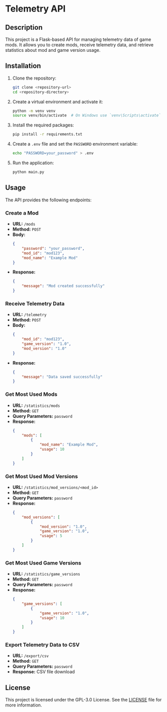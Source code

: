 # Telemetry API

## Description

This project is a Flask-based API for managing telemetry data of game mods. It allows you to create mods, receive
telemetry data, and retrieve statistics about mod and game version usage.

## Installation

1. Clone the repository:
    ```sh
    git clone <repository-url>
    cd <repository-directory>
    ```

2. Create a virtual environment and activate it:
    ```sh
    python -m venv venv
    source venv/bin/activate  # On Windows use `venv\Scripts\activate`
    ```

3. Install the required packages:
    ```sh
    pip install -r requirements.txt
    ```

4. Create a `.env` file and set the `PASSWORD` environment variable:
    ```sh
    echo "PASSWORD=your_password" > .env
    ```

5. Run the application:
    ```sh
    python main.py
    ```

## Usage

The API provides the following endpoints:

### Create a Mod

- **URL:** `/mods`
- **Method:** `POST`
- **Body:**
    ```json
    {
        "password": "your_password",
        "mod_id": "mod123",
        "mod_name": "Example Mod"
    }
    ```
- **Response:**
    ```json
    {
        "message": "Mod created successfully"
    }
    ```

### Receive Telemetry Data

- **URL:** `/telemetry`
- **Method:** `POST`
- **Body:**
    ```json
    {
        "mod_id": "mod123",
        "game_version": "1.0",
        "mod_version": "1.0"
    }
    ```
- **Response:**
    ```json
    {
        "message": "Data saved successfully"
    }
    ```

### Get Most Used Mods

- **URL:** `/statistics/mods`
- **Method:** `GET`
- **Query Parameters:** `password`
- **Response:**
    ```json
    {
        "mods": [
            {
                "mod_name": "Example Mod",
                "usage": 10
            }
        ]
    }
    ```

### Get Most Used Mod Versions

- **URL:** `/statistics/mod_versions/<mod_id>`
- **Method:** `GET`
- **Query Parameters:** `password`
- **Response:**
    ```json
    {
        "mod_versions": [
            {
                "mod_version": "1.0",
                "game_version": "1.0",
                "usage": 5
            }
        ]
    }
    ```

### Get Most Used Game Versions

- **URL:** `/statistics/game_versions`
- **Method:** `GET`
- **Query Parameters:** `password`
- **Response:**
    ```json
    {
        "game_versions": [
            {
                "game_version": "1.0",
                "usage": 10
            }
        ]
    }
    ```

### Export Telemetry Data to CSV

- **URL:** `/export/csv`
- **Method:** `GET`
- **Query Parameters:** `password`
- **Response:** CSV file download

## License

This project is licensed under the GPL-3.0 License. See the [LICENSE](LICENSE) file for more information.

